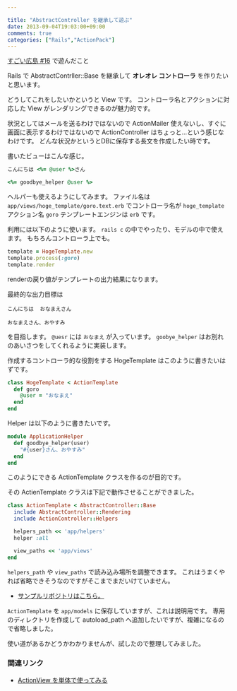 ```yaml
---

title: "AbstractController を継承して遊ぶ"
date: 2013-09-04T19:03:00+09:00
comments: true
categories: ["Rails","ActionPack"]
---
```


[すごい広島 #16](http://great-h.github.io/events/event-016.html) で遊んだこと

Rails で AbstractContrller::Base を継承して **オレオレ コントローラ** を作りたいと思います。

どうしてこれをしたいかというと View です。
コントローラ名とアクションに対応した View がレンダリングできるのが魅力的です。

状況としてはメールを送るわけではないので ActionMailer 使えないし、すぐに画面に表示するわけではないので ActionController はちょっと…という感じなわけです。
どんな状況かというとDBに保存する長文を作成したい時です。

書いたビューはこんな感じ。

```ruby
こんにちは <%= @user %>さん

<%= goodbye_helper @user %>
```

ヘルパーも使えるようにしてみます。
ファイル名は `app/views/hoge_template/goro.text.erb` でコントローラ名が `hoge_template` アクション名 `goro` テンプレートエンジンは `erb` です。

利用には以下のように使います。
`rails c` の中でやったり、モデルの中で使えます。
もちろんコントローラ上でも。

```ruby
template = HogeTemplate.new
template.process(:goro)
template.render
```

renderの戻り値がテンプレートの出力結果になります。

最終的な出力目標は

```
こんにちは  おなまえさん

おなまえさん、おやすみ
```

を目指します。
`@uesr` には `おなまえ` が入っています。
`goobye_helper` はお別れのあいさつをしてくれるように実装します。

作成するコントローラ的な役割をする HogeTemplate はこのように書きたいはずです。

```ruby
class HogeTemplate < ActionTemplate
  def goro
    @user = "おなまえ"
  end
end
```

Helper は以下のように書きたいです。

```ruby
module ApplicationHelper
  def goodbye_helper(user)
    "#{user}さん、おやすみ"
  end
end
```

このようにできる ActionTemplate クラスを作るのが目的です。

その ActienTemplate クラスは下記で動作させることができました。

```ruby
class ActionTemplate < AbstractController::Base
  include AbstractController::Rendering
  include ActionController::Helpers

  helpers_path << 'app/helpers'
  helper :all

  view_paths << 'app/views'
end
```

`helpers_path` や `view_paths` で読み込み場所を調整できます。
これはうまくやれば省略できそうなのですがそこまでまだいけていません。

* [サンプルリポジトリはこちら。](https://github.com/eiel/ActienTemplate)

`ActionTemplate` を `app/models` に保存していますが、これは説明用です。
専用のディレクトリを作成して autoload_path へ追加したいですが、複雑になるので省略しました。

使い道があるかどうかわかりませんが、試したので整理してみました。

### 関連リンク

* [ActionView を単体で使ってみる](/blog/2014/07/18/action-view/)
